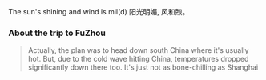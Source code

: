 The sun's shining and wind is mil(d)
阳光明媚, 风和煦。


### About the trip to FuZhou
> Actually, the plan was to head down south China where it's usually hot. But, due to the cold wave hitting China, temperatures dropped significantly down there too. It's just not as bone-chilling as Shanghai

